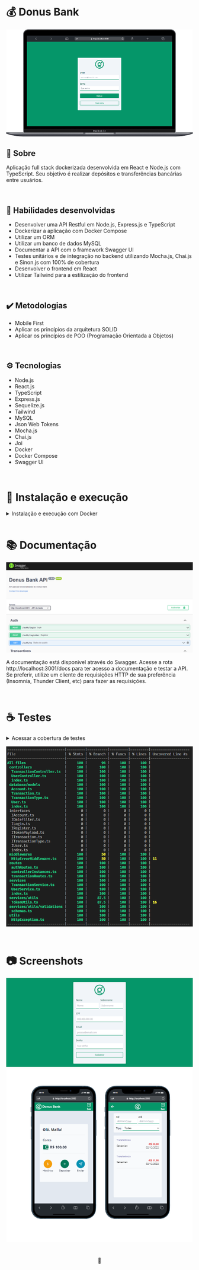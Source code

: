 # 💰 Donus Bank

![Preview do Projeto Donus Bank](./images/login-page.png)

## 📡 Sobre

Aplicação full stack dockerizada desenvolvida em React e Node.js com TypeScript. Seu objetivo é realizar depósitos e transferências bancárias entre usuários.

<br />

## 📜 Habilidades desenvolvidas

- Desenvolver uma API Restful em Node.js, Express.js e TypeScript
- Dockerizar a aplicação com Docker Compose
- Utilizar um ORM
- Utilizar  um banco de dados MySQL
- Documentar a API com o framework Swagger UI
- Testes unitários e de integração no backend utilizando Mocha.js, Chai.js e Sinon.js com 100% de cobertura
- Desenvolver o frontend em React
- Utilizar Tailwind para a estilização do frontend

<br />

## ✔️ Metodologias

- Mobile First
- Aplicar os princípios da arquitetura SOLID
- Aplicar os princípios de POO (Programação Orientada a Objetos)

<br />

## ⚙️ Tecnologias

- Node.js
- React.js
- TypeScript
- Express.js
- Sequelize.js
- Tailwind
- MySQL
- Json Web Tokens
- Mocha.js
- Chai.js
- Joi
- Docker
- Docker Compose
- Swagger UI

<br />

# 🚀 Instalação e execução

<details>
<summary>Instalação e execução com Docker</summary>
<br />

Para rodar está aplicação é necessário ter **Git**, **Node**, **Docker** e o **Docker Compose** instalados no seu computador. O Docker Compose precisa estar na versão **1.29** ou superior e o Node na versão 16.

Para conseguir executar os comandos do abaixo também é necessário que seu sistema operacional tenha um terminal Bash instalado. Caso você esteja utilizando Linux ou macOS, o Bash já vem instalado por padrão. Porém, se o seu sistema for Windows, você pode [aprender como instalar](https://dicasdeprogramacao.com.br/como-instalar-o-git-no-windows/).

### 1 - Clone o repositório:

```
git clone git@github.com:lauropera/donus-bank.git
```

### 2 - Na raíz do projeto, suba os containers do frontend (`frontend_donus`),  backend (`backend_donus`) e o banco de dados (`db_donus`) com o comando:

    docker-compose up -d --build

Os containers estão mapeados nas seguintes portas:

- frontend_donus: 3000
- backend_donus: 3001
- db_donus: 3002

Para parar os containers, na pasta raiz do projeto execute o comando:

    docker-compose down

### 3 - Acessando o Frontend

Para acessar o frontend, vá em seu navegador acesse a rota:

    http://localhost:3000

### 4 - Usuários para fazer login

Nessa aplicação é necessário fazer o login com um email e senha. A tabela abaixo disponibiliza usuários pré-cadastrados para o acesso:

|        Email       |     Senha   |
| ------------------ | :---------: |
| mallu@artist.com   | sambinhabom |
| sebastian@sebs.com | piano       |

</details>
<br />

# 📚 Documentação

![Screenshot do Swagger](./images/swagger.png)

A documentação está disponivel através do Swagger. Acesse a rota http://localhost:3001/docs para ter acesso a documentação e testar a API. Se preferir, utilize um cliente de requisições HTTP de sua preferência (Insomnia, Thunder Client, etc) para fazer as requisições.

<br />

# ☕ Testes

<details>
<summary>Acessar a cobertura de testes</summary>

### Para você pode ver a cobertura dos testes utilize os seguintes comandos:

Entre no terminal container do backend

    docker exec -it backend_donus sh

Execute o comando para ver a cobertura

    npm run test:coverage

Para poder sair do terminal do container execute o comando dentro do próprio
    
    exit
    
</details>

![Screenshot da cobertura de testes](./images/coverage.png)

<br />

# 📷 Screenshots

![Preview da página de cadastro](./images/signup-page.png)
![Preview do Projeto Donus Bank em Mobile](./images/mobile-preview.png)
#

<div>
  <p align="center">🍐</p>
</div>
